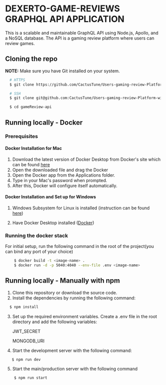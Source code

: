 # DEXERTO-GAME-REVIEWS GRAPHQL API APPLICATION

This is a scalable and maintainable GraphQL API using Node.js, Apollo, and a NoSQL database. The API is a gaming review platform where users can review games.

## Cloning the repo

**NOTE:** Make sure you have Git installed on your system.

```bash
  # HTTPS
  $ git clone https://github.com/CactusTune/Users-gaming-review-Platform-with-GraphhQL.git 

  # SSH
  $ git clone git@github.com:CactusTune/Users-gaming-review-Platform-with-GraphhQL.git

  $ cd gameReview-api
```

## Running locally - Docker

### Prerequisites

#### Docker Installation for Mac

1. Download the latest version of Docker Desktop from Docker's site which can be found 
   [here](https://docs.docker.com/desktop/install/mac-install/)
2. Open the downloaded file and drag the Docker
3. Open the Docker app from the Applications folder.
4. Type in your Mac's password when prompted.
5. After this, Docker will configure itself automatically.

#### Docker Installation and Set up for Windows

1. Windows Subsystem for Linux is installed (instruction can be found
   [here](https://docs.microsoft.com/en-us/windows/wsl/install))

2. Have Docker Desktop installed ([Docker](https://www.docker.com/products/docker-desktop))
 

### Running the docker stack

For initial setup, run the following command in the root of the project(you can bind any port of your choice)

```bash
    $ docker build -t <image-name> .
    $ docker run -d -p 5040:4040 --env-file .env <image-name>
```


## Running locally - Manually with npm 

1. Clone this repository or download the source code.
2. Install the dependencies by running the following command: 
  ```bash
    $ npm install
  ```
3. Set up the required environment variables. Create a .env file in the root directory and add the following variables:
   
   JWT_SECRET

   MONGODB_URI

4. Start the development server with the following command: 
 ```bash
    $ npm run dev
 ```

5. Start the main/production server with the following command
```bash
    $ npm run start
 ```